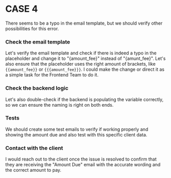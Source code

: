 # CASE 4

There seems to be a typo in the email template, but we should verify other possibilities for this error.

### Check the email template

Let's verify the email template and check if there is indeed a typo in the placeholder and change it to "{amount_fee}" instead of "{amunt_fee}". Let's also ensure that the placeholder uses the right amount of brackets, like `{{amount_fee}}` or `{{{amount_fee}}}`. I could make the change or direct it as a simple task for the Frontend Team to do it.

### Check the backend logic

Let's also double-check if the backend is populating the variable correctly, so we can ensure the naming is right on both ends.

### Tests

We should create some test emails to verify if working properly and showing the amount due and also test with this specific client data.

### Contact with the client

I would reach out to the client once the issue is resolved to confirm that they are receiving the "Amount Due" email with the accurate wording and the correct amount to pay.
